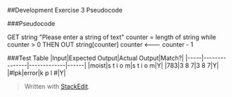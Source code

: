 ##Development Exercise 3 Pseudocode

###Pseudocode

GET string "Please enter a string of text"
counter = length of string
while counter > 0 THEN
OUT string[counter]
counter <--- counter - 1

###Test Table
|Input|Expected Output|Actual Output|Match?|
|-----|---------------|-------------|------|
|moist|s t i o m|s t i o m|Y|
|783|3 8 7|3 8 7|Y|
|#lpk|error|k p l #|Y|



> Written with [StackEdit](https://stackedit.io/).
